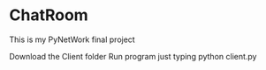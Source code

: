 # ChatRoom
This is my PyNetWork final project

Download the Client folder
Run program just typing python client.py
